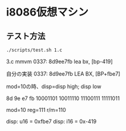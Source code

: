 # i8086仮想マシン

## テスト方法

```sh
./scripts/test.sh 1.c
```


3.c
mmvm
0337: 8d9ee7fb      lea bx, [bp-419]

自分の実装
0337: 8d9ee7fb      LEA BX, [BP+fbe7]

mod=10の時、disp=disp high; disp low

8d 9e e7 fb
10001101 10011110 11100111 11111011

mod=10
reg=111
r/m=110

disp: u16 = 0xfbe7
disp: i16 = 0x-419
